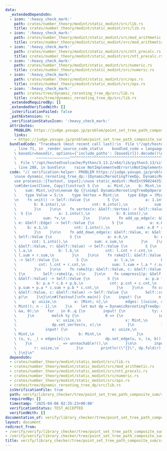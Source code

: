```yaml
---
data:
  _extendedDependsOn:
  - icon: ':heavy_check_mark:'
    path: crates/number_theory/modint/static_modint/src/lib.rs
    title: crates/number_theory/modint/static_modint/src/lib.rs
  - icon: ':heavy_check_mark:'
    path: crates/number_theory/modint/static_modint/src/mod_arithmetic.rs
    title: crates/number_theory/modint/static_modint/src/mod_arithmetic.rs
  - icon: ':heavy_check_mark:'
    path: crates/number_theory/modint/static_modint/src/ntt_precalc.rs
    title: crates/number_theory/modint/static_modint/src/ntt_precalc.rs
  - icon: ':heavy_check_mark:'
    path: crates/number_theory/modint/static_modint/src/numeric.rs
    title: crates/number_theory/modint/static_modint/src/numeric.rs
  - icon: ':heavy_check_mark:'
    path: crates/number_theory/modint/static_modint/src/ops.rs
    title: crates/number_theory/modint/static_modint/src/ops.rs
  - icon: ':heavy_check_mark:'
    path: crates/tree/dynamic_rerooting_tree_dp/src/lib.rs
    title: crates/tree/dynamic_rerooting_tree_dp/src/lib.rs
  _extendedRequiredBy: []
  _extendedVerifiedWith: []
  _isVerificationFailed: false
  _pathExtension: rs
  _verificationStatusIcon: ':heavy_check_mark:'
  attributes:
    PROBLEM: https://judge.yosupo.jp/problem/point_set_tree_path_composite_sum
    links:
    - https://judge.yosupo.jp/problem/point_set_tree_path_composite_sum
  bundledCode: "Traceback (most recent call last):\n  File \"/opt/hostedtoolcache/Python/3.13.2/x64/lib/python3.13/site-packages/onlinejudge_verify/documentation/build.py\"\
    , line 71, in _render_source_code_stat\n    bundled_code = language.bundle(stat.path,\
    \ basedir=basedir, options={'include_paths': [basedir]}).decode()\n          \
    \         ~~~~~~~~~~~~~~~^^^^^^^^^^^^^^^^^^^^^^^^^^^^^^^^^^^^^^^^^^^^^^^^^^^^^^^^^^^^^^^^^^\n\
    \  File \"/opt/hostedtoolcache/Python/3.13.2/x64/lib/python3.13/site-packages/onlinejudge_verify/languages/rust.py\"\
    , line 288, in bundle\n    raise NotImplementedError\nNotImplementedError\n"
  code: "// verification-helper: PROBLEM https://judge.yosupo.jp/problem/point_set_tree_path_composite_sum\n\
    \nuse dynamic_rerooting_tree_dp::{DynamicRerootingTreeDp, DynamicRerootingTreeDpOperator};\n\
    use proconio::{fastout, input};\nuse static_modint::ModInt998244353 as Mint;\n\
    \n#[derive(Clone, Copy)]\nstruct S {\n    a: Mint,\n    b: Mint,\n    cnt: Mint,\n\
    \    sum: Mint,\n}\n\nenum Op {}\nimpl DynamicRerootingTreeDpOperator for Op {\n\
    \    type Value = S;\n    type Vertex = Mint;\n    type Edge = (Mint, Mint);\n\
    \n    fn unit() -> Self::Value {\n        S {\n            a: 1.into(),\n    \
    \        b: 0.into(),\n            cnt: 0.into(),\n            sum: 0.into(),\n\
    \        }\n    }\n\n    fn vertex(v: &Self::Vertex) -> Self::Value {\n      \
    \  S {\n            a: 1.into(),\n            b: 0.into(),\n            cnt: 1.into(),\n\
    \            sum: *v,\n        }\n    }\n\n    fn add_up_edge(x: &Self::Value,\
    \ e: &Self::Edge) -> Self::Value {\n        S {\n            a: e.0,\n       \
    \     b: e.1,\n            cnt: 1.into(),\n            sum: e.0 * x.sum + e.1,\n\
    \        }\n    }\n\n    fn add_down_edge(x: &Self::Value, e: &Self::Edge) ->\
    \ Self::Value {\n        S {\n            a: e.0,\n            b: e.1,\n     \
    \       cnt: 1.into(),\n            sum: x.sum,\n        }\n    }\n\n    fn rake1(l:\
    \ &Self::Value, r: &Self::Value) -> Self::Value {\n        S {\n            a:\
    \ l.a,\n            b: l.b,\n            cnt: l.cnt + r.cnt,\n            sum:\
    \ l.sum + r.sum,\n        }\n    }\n\n    fn rake2(l: &Self::Value, r: &Self::Value)\
    \ -> Self::Value {\n        S {\n            a: l.a,\n            b: l.b,\n  \
    \          cnt: l.cnt + r.cnt,\n            sum: l.sum + l.a * r.sum + l.b * r.cnt,\n\
    \        }\n    }\n\n    fn rake3(p: &Self::Value, c: &Self::Value) -> Self::Value\
    \ {\n        Self::rake1(p, c)\n    }\n\n    fn compress1(p: &Self::Value, c:\
    \ &Self::Value) -> Self::Value {\n        S {\n            a: p.a * c.a,\n   \
    \         b: p.a * c.b + p.b,\n            cnt: p.cnt + c.cnt,\n            sum:\
    \ p.sum + p.a * c.sum + p.b * c.cnt,\n        }\n    }\n\n    fn compress2(p:\
    \ &Self::Value, c: &Self::Value) -> Self::Value {\n        Self::compress1(c,\
    \ p)\n    }\n}\n\n#[fastout]\nfn main() {\n    input! {\n        n: usize,\n \
    \       q: usize,\n        a: [Mint; n],\n        edges: [(usize, usize, (Mint,\
    \ Mint)); n - 1],\n    }\n    let mut dp = DynamicRerootingTreeDp::<Op>::with_vertices(&edges,\
    \ &a, 0);\n    for _ in 0..q {\n        input! {\n            ty: usize,\n   \
    \     }\n        match ty {\n            0 => {\n                input! {\n  \
    \                  v: usize,\n                    x: Mint,\n                }\n\
    \                dp.set_vertex(v, x);\n            }\n            1 => {\n   \
    \             input! {\n                    e: usize,\n                    a:\
    \ Mint,\n                    b: Mint,\n                }\n                let\
    \ (u, v, _) = edges[e];\n                dp.set_edge(u, v, (a, b));\n        \
    \    }\n            _ => unreachable!(),\n        }\n\n        input! {\n    \
    \        r: usize,\n        }\n        println!(\"{}\", dp.fold(r).sum);\n   \
    \ }\n}\n"
  dependsOn:
  - crates/number_theory/modint/static_modint/src/lib.rs
  - crates/number_theory/modint/static_modint/src/mod_arithmetic.rs
  - crates/number_theory/modint/static_modint/src/ntt_precalc.rs
  - crates/number_theory/modint/static_modint/src/numeric.rs
  - crates/number_theory/modint/static_modint/src/ops.rs
  - crates/tree/dynamic_rerooting_tree_dp/src/lib.rs
  isVerificationFile: true
  path: verify/library_checker/tree/point_set_tree_path_composite_sum/src/main.rs
  requiredBy: []
  timestamp: '2025-04-06 02:35:23+00:00'
  verificationStatus: TEST_ACCEPTED
  verifiedWith: []
documentation_of: verify/library_checker/tree/point_set_tree_path_composite_sum/src/main.rs
layout: document
redirect_from:
- /verify/verify/library_checker/tree/point_set_tree_path_composite_sum/src/main.rs
- /verify/verify/library_checker/tree/point_set_tree_path_composite_sum/src/main.rs.html
title: verify/library_checker/tree/point_set_tree_path_composite_sum/src/main.rs
---
```

